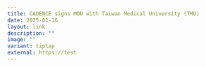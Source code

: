 ```yaml
---
title: CADENCE signs MOU with Taiwan Medical University (TMU)
date: 2025-01-16
layout: link
description: ""
image: ""
variant: tiptap
external: https://test
---
```

<p></p>